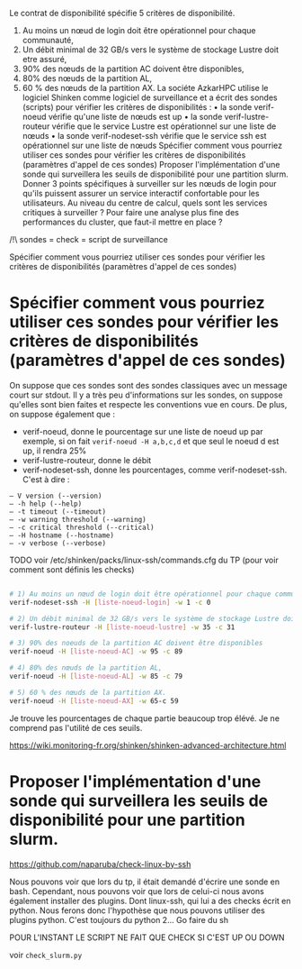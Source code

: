Le contrat de disponibilité spécifie 5 critères de disponibilité.
1) Au moins un nœud de login doit être opérationnel pour chaque communauté,
2) Un débit minimal de 32 GB/s vers le système de stockage Lustre doit etre assuré,
3) 90% des nœuds de la partition AC doivent être disponibles,
4) 80% des nœuds de la partition AL,
5) 60 % des nœuds de la partition AX.
La sociéte AzkarHPC utilise le logiciel Shinken comme logiciel de surveillance et a écrit des
sondes (scripts) pour vérifier les critères de disponibilités :
• la sonde verif-noeud vérifie qu'une liste de nœuds est up
• la sonde verif-lustre-routeur vérifie que le service Lustre est opérationnel sur une liste de
nœuds
• la sonde verif-nodeset-ssh vérifie que le service ssh est opérationnel sur une liste de nœuds
Spécifier comment vous pourriez utiliser ces sondes pour vérifier les critères de disponibilités
(paramètres d'appel de ces sondes)
Proposer l'implémentation d'une sonde qui surveillera les seuils de disponibilité pour une partition
slurm.
Donner 3 points spécifiques à surveiller sur les nœuds de login pour qu'ils puissent assurer un
service interactif confortable pour les utilisateurs.
Au niveau du centre de calcul, quels sont les services critiques à surveiller ?
Pour faire une analyse plus fine des performances du cluster, que faut-il mettre en place ?

/!\ sondes = check = script de surveillance

Spécifier comment vous pourriez utiliser ces sondes pour vérifier les critères de disponibilités
(paramètres d'appel de ces sondes)
 
# Spécifier comment vous pourriez utiliser ces sondes pour vérifier les critères de disponibilités (paramètres d'appel de ces sondes)

On suppose que ces sondes sont des sondes classiques avec un message court sur stdout.
Il y a très peu d'informations sur les sondes, on suppose qu'elles sont bien faites et respecte les conventions vue en cours.
De plus, on suppose également que : 

- verif-noeud, donne le pourcentage sur une liste de noeud up
par exemple, si on fait `verif-noeud -H a,b,c,d` et que seul le noeud d est up, il rendra 25%
- verif-lustre-routeur, donne le débit
- verif-nodeset-ssh, donne les pourcentages, comme verif-nodeset-ssh.
C'est à dire :

```
– V version (--version)
– -h help (--help)
– -t timeout (--timeout)
– -w warning threshold (--warning)
– -c critical threshold (--critical)
– -H hostname (--hostname)
– -v verbose (--verbose)
```

TODO voir /etc/shinken/packs/linux-ssh/commands.cfg du TP (pour voir comment sont définis les checks)

```bash

# 1) Au moins un nœud de login doit être opérationnel pour chaque communauté
verif-nodeset-ssh -H [liste-noeud-login] -w 1 -c 0

# 2) Un débit minimal de 32 GB/s vers le système de stockage Lustre doit etre assuré,
verif-lustre-routeur -H [liste-noeud-lustre] -w 35 -c 31

# 3) 90% des noeuds de la partition AC doivent être disponibles
verif-noeud -H [liste-noeud-AC] -w 95 -c 89

# 4) 80% des nœuds de la partition AL,
verif-noeud -H [liste-noeud-AL] -w 85 -c 79

# 5) 60 % des nœuds de la partition AX.
verif-noeud -H [liste-noeud-AX] -w 65-c 59

```

Je trouve les pourcentages de chaque partie beaucoup trop élévé. Je ne comprend pas l'utilité de ces seuils.

https://wiki.monitoring-fr.org/shinken/shinken-advanced-architecture.html

# Proposer l'implémentation d'une sonde qui surveillera les seuils de disponibilité pour une partition slurm.

https://github.com/naparuba/check-linux-by-ssh

Nous pouvons voir que lors du tp, il était demandé d'écrire une sonde en bash. Cependant, nous pouvons voir que lors de celui-ci
nous avons également installer des plugins. 
Dont linux-ssh, qui lui a des checks écrit en python. 
Nous ferons donc l'hypothèse que nous pouvons utiliser des plugins python. 
C'est toujours du python 2... Go faire du sh 

POUR L'INSTANT LE SCRIPT NE FAIT QUE CHECK SI C'EST UP OU DOWN

voir `check_slurm.py`